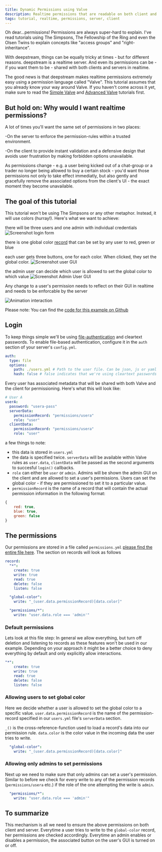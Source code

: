 ```yaml
---
title: Dynamic Permissions using Valve
description: Realtime permissions that are readable on both client and server
tags: tutorial, realtime, permissions, server, client
---
```

Oh dear...permissions! Permissions are always super-hard to explain. I've read tutorials using The Simpsons, The Fellowship of the Ring and even the Olsen Twins to explain concepts like "access groups" and "right-inheritance".

With deepstream, things can be equally tricky at times - but for different reasons. deepstream is a realtime server. And even its permissions can be - if you want them to be - shared with both clients and servers in realtime.

The good news is that deepstream makes realtime permissions extremely easy using a permission language called "Valve". This tutorial assumes that you already know your way around Valve. If you haven't come across it yet, make sure to read the [Simple Valve](/tutorials/core/permission-conf-simple/) and [Advanced Valve](/tutorials/core/permission-conf-advanced/) tutorials first.

## But hold on: Why would I want realtime permissions?
A lot of times you'll want the same set of permissions in two places:

-On the server to enforce the permission-rules within a trusted environment.

-On the client to provide instant validation and a defensive design that avoids user frustration by making forbidden options unavailable.

As permissions change - e.g. a user being kicked out of a chat-group or a trader no longer being allowed to buy a certain stock - you'd want those permissions not only to take effect immediatly, but also gently and gracefully remove the associated options from the client's UI - the exact  moment they become unavailable.


## The goal of this tutorial
This tutorial won't be using The Simpsons or any other metaphor. Instead, it will use colors (hurray!). Here's what we want to achieve:

there will be three users and one admin with individual credentials 
![Screenshot login form](login.png)

there is one global color [record](/tutorials/core/datasync-records/) that can be set by any user to red, green or blue

each user gets three buttons, one for each color. When clicked, they set the global color.
![Screenshot user GUI](user.png)

the admin user can decide which user is allowed to set the global color to which value
![Screenshot Admin User GUI](admin.png)

Any change to a user's permission needs to reflect on their GUI in realtime and needs to be enforcable by the server

![Animation interaction](deepstream-dynamic-permissions.gif)

Please note: You can find the [code for this example on Github](https://github.com/deepstreamIO/ds-tutorial-dynamic-permissions)

## Login
To keep things simple we'll be using [file-authentication](/tutorials/core/auth-file/) and cleartext passwords. To enable file-based authentication, configure it in the `auth` section of your server's `config.yml`.

```yaml
auth:
  type: file
  options:
    path: ./users.yml # Path to the user file. Can be json, js or yaml
    hash: false # false indicates that we're using cleartext passwords
```

Every user has associated metadata that will be shared with both Valve and the client for permissioning. Here's what this will look like:

```yaml
# User A
userA:
  password: "usera-pass"
  serverData:
    permissionRecord: "permissions/usera"
    role: "user"
  clientData:
    permissionRecord: "permissions/usera"
    role: "user"
```

a few things to note:

- this data is stored in `users.yml`
- the data is specified twice. `serverData` will be available within Valve rules as `user.data`, `clientData` will be passed as the second arguments to succesful `login()` callbacks.
- `role` can either be `user` or `admin`. Admins will be shown the admin GUI on the client and are allowed to set a user's permissions. Users can set the global color - if they are permissioned to set it to a particular value.
- `permissionRecord` is the name of a record that will contain the actual permission information in the following format:
```javascript
{
    red: true,
    blue: true,
    green: false
}
```

## The permissions
Our permissions are stored in a file called `permissions.yml` [please find the entire file here](https://github.com/deepstreamIO/ds-tutorial-dynamic-permissions/blob/master/server-config/permissions.yml). The section on records will look as follows

```yaml
record:
  "*":
    create: true
    write: true
    read: true
    delete: false
    listen: false

  "global-color":
    write: "_(user.data.permissionRecord)[data.color]"

  "permissions/*":
    write: "user.data.role === 'admin'"
```

### Default permissions
Lets look at this file step: In general we allow everything, but turn off deletion and listening to records as these features won't be used in our example. Depending on your approach it might be a better choice to deny everything by default and only explicitly allow interactions.

```yaml
"*":
    create: true
    write: true
    read: true
    delete: false
    listen: false
```

### Allowing users to set global color
Here we decide whether a user is allowed to set the global color to a specific value. `user.data.permissionRecord` is the name of the permission-record specified in our `users.yml` file's `serverData` section.

`_()` is the cross-reference-function used to load a record's data into our permission rule. `data.color` is the color value in the incoming data the user tries to write.

```yaml
  "global-color":
    write: "_(user.data.permissionRecord)[data.color]"
```

### Allowing only admins to set permissions
Next up we need to make sure that only admins can set a user's permission. Similar to before we check for every write to any of the permission records (`permissions/usera` etc.) if the role of the one attempting the write is `admin`.
```yaml
  "permissions/*":
    write: "user.data.role === 'admin'"
```

## To summarize
This mechanism is all we need to ensure the above permissions on both client and server. Everytime a user tries to write to the `global-color` record, her permissions are checked accordingly. Everytime an admin enables or disables a permission, the associated button on the user's GUI is turned on or off.
